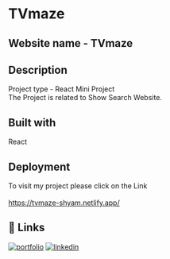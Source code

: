 # TVmaze

## Website name - TVmaze

## Description

Project type - React Mini Project \
The Project is related to Show Search Website.

## Built with

React

## Deployment

To visit my project please click on the Link\
\
https://tvmaze-shyam.netlify.app/

## :link: Links

[![portfolio](https://img.shields.io/badge/my_portfolio-000?style=for-the-badge&logo=ko-fi&logoColor=white)](https://github.com/praveen1295/tv_maze)
[![linkedin](https://img.shields.io/badge/linkedin-0A66C2?style=for-the-badge&logo=linkedin&logoColor=white)](https://linkedin.com/in/praveen1295)
